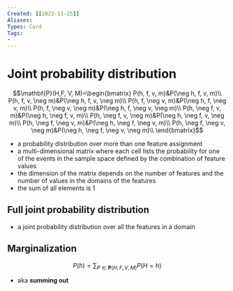 ```yaml
---
Created: [[2022-11-25]]
Aliases: 
Types: Card
Tags: 
- 
---
```

# Joint probability distribution
$$\mathbf{P}(H,F, V, M)=\begin{bmatrix}
P(h, f, v, m)&P(\neg h, f, v, m)\\
P(h, f, v, \neg m)&P(\neg h, f, v, \neg m)\\
P(h, f, \neg v, m)&P(\neg h, f, \neg v, m)\\
P(h, f, \neg v, \neg m)&P(\neg h, f, \neg v, \neg m)\\
P(h, \neg f, v, m)&P(\neg h, \neg f, v, m)\\
P(h, \neg f, v, \neg m)&P(\neg h, \neg f, v, \neg m)\\
P(h, \neg f, \neg v, m)&P(\neg h, \neg f, \neg v, m)\\
P(h, \neg f, \neg v, \neg m)&P(\neg h, \neg f, \neg v, \neg m)\\
\end{bmatrix}$$
- a probability distribution over more than one feature assignment
- a multi-dimensional matrix where each cell lists the probability for one of the events in the sample space defined by the combination of feature values
- the dimension of the matrix depends on the number of features and the number of values in the domains of the features
- the sum of all elements is 1

## Full joint probability distribution
- a joint probability distribution over all the features in a domain

## Marginalization
$$P(h)=\sum_{P\in\mathbf{P}(H,F, V, M)}P(H=h)$$
- aka **summing out**
